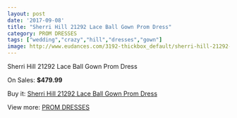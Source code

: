 ```yaml
---
layout: post
date: '2017-09-08'
title: "Sherri Hill 21292 Lace Ball Gown Prom Dress"
category: PROM DRESSES
tags: ["wedding","crazy","hill","dresses","gown"]
image: http://www.eudances.com/3192-thickbox_default/sherri-hill-21292-lace-ball-gown-prom-dress.jpg
---
```

Sherri Hill 21292 Lace Ball Gown Prom Dress

On Sales: **$479.99**
<a href="https://www.eudances.com/en/prom-dresses/1096-sherri-hill-21292-lace-ball-gown-prom-dress.html"><amp-img layout="responsive" width="600" height="600" src="//www.eudances.com/3192-thickbox_default/sherri-hill-21292-lace-ball-gown-prom-dress.jpg" alt="Sherri Hill 21292 Lace Ball Gown Prom Dress 0" /></a>
<a href="https://www.eudances.com/en/prom-dresses/1096-sherri-hill-21292-lace-ball-gown-prom-dress.html"><amp-img layout="responsive" width="600" height="600" src="//www.eudances.com/3193-thickbox_default/sherri-hill-21292-lace-ball-gown-prom-dress.jpg" alt="Sherri Hill 21292 Lace Ball Gown Prom Dress 1" /></a>

Buy it: [Sherri Hill 21292 Lace Ball Gown Prom Dress](https://www.eudances.com/en/prom-dresses/1096-sherri-hill-21292-lace-ball-gown-prom-dress.html "Sherri Hill 21292 Lace Ball Gown Prom Dress")

View more: [PROM DRESSES](https://www.eudances.com/en/13-prom-dresses "PROM DRESSES")